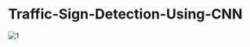 # Traffic-Sign-Detection-Using-CNN

![1](https://github.com/MustafaBanatwala04/Traffic-Sign-Detection-Using-CNN/assets/142564605/1f7df670-12d1-4749-873e-da9fe4fe052a)
